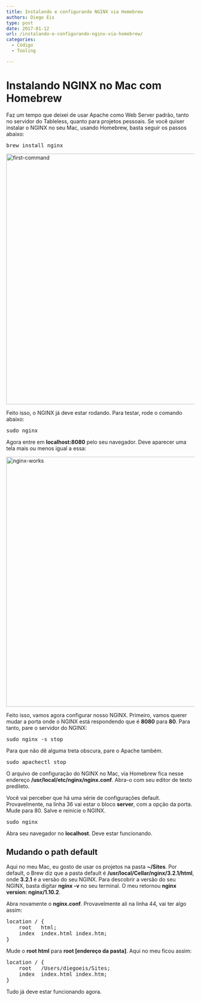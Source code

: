 ```yaml
---
title: Instalando e configurando NGINX via Homebrew
authors: Diego Eis
type: post
date: 2017-01-12
url: /instalando-e-configurando-nginx-via-homebrew/
categories:
  - Código
  - Tooling

---
```

# Instalando NGINX no Mac com Homebrew

Faz um tempo que deixei de usar Apache como Web Server padrão, tanto no servidor do Tableless, quanto para projetos pessoais. Se você quiser instalar o NGINX no seu Mac, usando Homebrew, basta seguir os passos abaixo:

<pre class="lang-bash">brew install nginx
</pre>

<img src="uploads/2017/01/first-command.png" alt="first-command" width="1172" height="670" class="aligncenter size-full wp-image-56786" />

Feito isso, o NGINX já deve estar rodando. Para testar, rode o comando abaixo:

<pre class="lang-bash">sudo nginx
</pre>

Agora entre em **localhost:8080** pelo seu navegador. Deve aparecer uma tela mais ou menos igual a essa:

<img src="uploads/2017/01/nginx-works.png" alt="nginx-works" width="976" height="668" class="aligncenter size-full wp-image-56787" />

Feito isso, vamos agora configurar nosso NGINX. Primeiro, vamos querer mudar a porta onde o NGINX está respondendo que é **8080** para **80**. Para tanto, pare o servidor do NGINX:

<pre class="lang-bash">sudo nginx -s stop
</pre>

Para que não dê alguma treta obscura, pare o Apache também.

<pre class="lang-bash">sudo apachectl stop
</pre>

O arquivo de configuração do NGINX no Mac, via Homebrew fica nesse endereço **/usr/local/etc/nginx/nginx.conf**. Abra-o com seu editor de texto predileto.

Você vai perceber que há uma série de configurações default. Provavelmente, na linha 36 vai estar o bloco **server**, com a opção da porta. Mude para 80. Salve e reinicie o NGINX.

<pre class="lang-bash">sudo nginx
</pre>

Abra seu navegador no **localhost**. Deve estar funcionando.

## Mudando o path default

Aqui no meu Mac, eu gosto de usar os projetos na pasta **~/Sites**. Por default, o Brew diz que a pasta default é **/usr/local/Cellar/nginx/3.2.1/html**, onde **3.2.1** é a versão do seu NGINX. Para descobrir a versão do seu NGINX, basta digitar **nginx -v** no seu terminal. O meu retornou **nginx version: nginx/1.10.2**.

Abra novamente o **nginx.conf**. Provavelmente ali na linha 44, vai ter algo assim:

<pre class="lang-javascript">location / {
    root   html;
    index  index.html index.htm;
}
</pre>

Mude o **root html** para **root [endereço da pasta]**. Aqui no meu ficou assim:

<pre class="lang-javascript">location / {
    root   /Users/diegoeis/Sites;
    index  index.html index.htm;
}
</pre>

Tudo já deve estar funcionando agora.